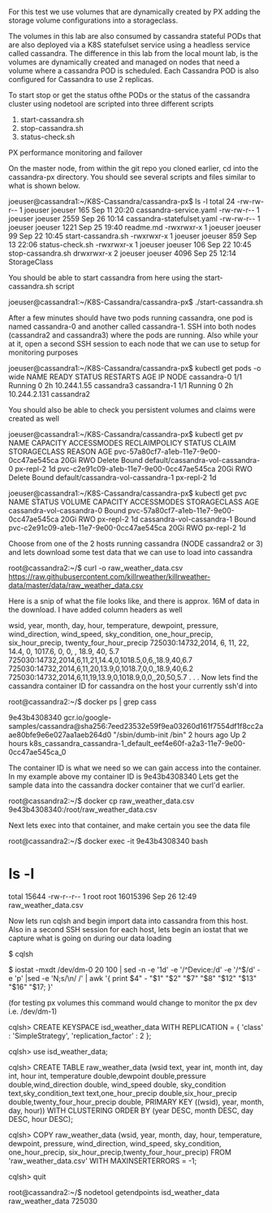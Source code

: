 For this test we use volumes that are dynamically created by PX adding the storage volume configurations into a storageclass.

The volumes in this lab are also consumed by cassandra stateful PODs that are also deployed via a K8S statefulset service using a headless service called cassandra.  The difference in this lab from the local mount lab, is the volumes are dynamically created and managed on nodes that need a volume where a cassandra POD is scheduled.  Each Cassandra POD is also configured for Cassandra to use 2 replicas.  

To start stop or get the status ofthe PODs or the status of the cassandra cluster using nodetool are scripted into three different scripts

1) start-cassandra.sh
2) stop-cassandra.sh
3) status-check.sh

PX performance monitoring and failover

On the master node,  from within the git repo you cloned earlier, cd into the cassandra-px directory. You should see several scripts and files similar to what is shown below.  

joeuser@cassandra1:~/K8S-Cassandra/cassandra-px$ ls -l
total 24
-rw-rw-r-- 1   joeuser joeuser  165   Sep 11 20:20 cassandra-service.yaml
-rw-rw-r-- 1   joeuser joeuser 2559  Sep 26 10:14 cassandra-statefulset.yaml
-rw-rw-r-- 1   joeuser joeuser 1221  Sep 25 19:40 readme.md
-rwxrwxr-x 1 joeuser joeuser   99    Sep 22 10:45 start-cassandra.sh
-rwxrwxr-x 1 joeuser joeuser  859   Sep 13 22:06 status-check.sh
-rwxrwxr-x 1 joeuser joeuser  106   Sep 22 10:45 stop-cassandra.sh
drwxrwxr-x 2 joeuser joeuser 4096  Sep 25 12:14 StorageClass

You should be able to start cassandra from here using the start-cassandra.sh script

joeuser@cassandra1:~/K8S-Cassandra/cassandra-px$ ./start-cassandra.sh

After a few minutes should have two pods running cassandra, one pod is named cassandra-0 and another called cassandra-1.  SSH into both nodes (cassandra2 and cassandra3) where the pods are running.  Also while your at it, open a second SSH session to each node that we can use to setup for monitoring purposes

joeuser@cassandra1:~/K8S-Cassandra/cassandra-px$ kubectl get pods -o wide
NAME          READY     STATUS    RESTARTS   AGE       IP          NODE
cassandra-0   1/1       Running   0          2h        10.244.1.55     cassandra3
cassandra-1   1/1       Running   0          2h        10.244.2.131   cassandra2

You should also be able to check you persistent volumes and claims were created as well

joeuser@cassandra1:~/K8S-Cassandra/cassandra-px$ kubectl get pv
NAME                                       CAPACITY   ACCESSMODES   RECLAIMPOLICY   STATUS    CLAIM                               STORAGECLASS   REASON    AGE
pvc-57a80cf7-a1eb-11e7-9e00-0cc47ae545ca   20Gi       RWO           Delete          Bound     default/cassandra-vol-cassandra-0   px-repl-2                1d
pvc-c2e91c09-a1eb-11e7-9e00-0cc47ae545ca   20Gi       RWO           Delete          Bound     default/cassandra-vol-cassandra-1   px-repl-2                1d

joeuser@cassandra1:~/K8S-Cassandra/cassandra-px$ kubectl get pvc
NAME                        STATUS    VOLUME                                     CAPACITY   ACCESSMODES   STORAGECLASS   AGE
cassandra-vol-cassandra-0   Bound     pvc-57a80cf7-a1eb-11e7-9e00-0cc47ae545ca   20Gi       RWO           px-repl-2      1d
cassandra-vol-cassandra-1   Bound     pvc-c2e91c09-a1eb-11e7-9e00-0cc47ae545ca   20Gi       RWO           px-repl-2      1d



Choose from one of the 2 hosts running cassandra (NODE cassandra2 or 3) and lets download some test data that we can use to load into cassandra

root@cassandra2:~/$ curl -o raw_weather_data.csv https://raw.githubusercontent.com/killrweather/killrweather-data/master/data/raw_weather_data.csv

Here is a snip of what the file looks like, and there is approx. 16M of data in the download.  I have added column headers as well 

wsid,               year,       month,   day, hour, temperature, dewpoint, pressure, wind_direction, wind_speed, sky_condition, one_hour_precip, six_hour_precip, twenty_four_hour_precip
725030:14732,2014,          6,      11,      22,      14.4,              0,          1017.6,            0,                       0,                    ,                     18.9,                     40,                     5.7
725030:14732,2014,6,11,21,14.4,0,1018.5,0,6,,18.9,40,6.7
725030:14732,2014,6,11,20,13.9,0,1018.7,0,0,,18.9,40,6.2
725030:14732,2014,6,11,19,13.9,0,1018.9,0,0,,20,50,5.7
.
.
.
Now lets find the cassandra container ID for cassandra on the host your currently ssh'd into

root@cassandra2:~/$ docker ps | grep cass

9e43b4308340        gcr.io/google-samples/cassandra@sha256:7eed23532e59f9ea03260d161f7554df1f8cc2aae80bfe9e6e027aa1aeb264d0             "/sbin/dumb-init /bin"   2 hours ago         Up 2 hours                                                                                                            k8s_cassandra_cassandra-1_default_eef4e60f-a2a3-11e7-9e00-0cc47ae545ca_0

The container ID is what we need so we can gain access into the container. In my example above my container ID is 9e43b4308340
Lets get the sample data into the cassandra docker container that we curl'd earlier.

root@cassandra2:~/$  docker cp raw_weather_data.csv 9e43b4308340:/root/raw_weather_data.csv

Next lets exec into that container, and make certain you see the data file

root@cassandra2:~/$ docker exec -it 9e43b4308340 bash
# ls -l
total 15644
-rw-r--r-- 1 root root 16015396 Sep 26 12:49 raw_weather_data.csv

Now lets run cqlsh and begin import data into cassandra from this host.  Also in a second SSH session for each host, lets begin an iostat that we capture what is going on during our data loading

$ cqlsh

$ iostat -mxdt /dev/dm-0 20 100 | sed -n -e '1d' -e '/^Device:/d' -e '/^$/d' -e 'p' |sed -e 'N;s/\n/ /' | awk '{ print $4" - "$1" "$2" "$7" "$8" "$12" "$13" "$16" "$17; }'

(for testing px volumes this command would change to monitor the px dev i.e. /dev/dm-1)


cqlsh> CREATE KEYSPACE isd_weather_data WITH REPLICATION = { 'class' : 'SimpleStrategy', 'replication_factor' : 2 };

cqlsh> use isd_weather_data;

cqlsh> CREATE TABLE raw_weather_data (wsid text, year int, month int, day int, hour int, temperature double,dewpoint double,pressure double,wind_direction double, wind_speed double, sky_condition text,sky_condition_text text,one_hour_precip double,six_hour_precip double,twenty_four_hour_precip double, PRIMARY KEY ((wsid), year, month, day, hour)) WITH CLUSTERING ORDER BY (year DESC, month DESC, day DESC, hour DESC);

cqlsh> COPY raw_weather_data (wsid, year, month, day, hour, temperature, dewpoint, pressure, wind_direction, wind_speed, sky_condition, one_hour_precip, six_hour_precip,twenty_four_hour_precip) FROM 'raw_weather_data.csv' WITH MAXINSERTERRORS = -1;

cqlsh> quit

root@cassandra2:~/$ nodetool getendpoints isd_weather_data raw_weather_data  725030
